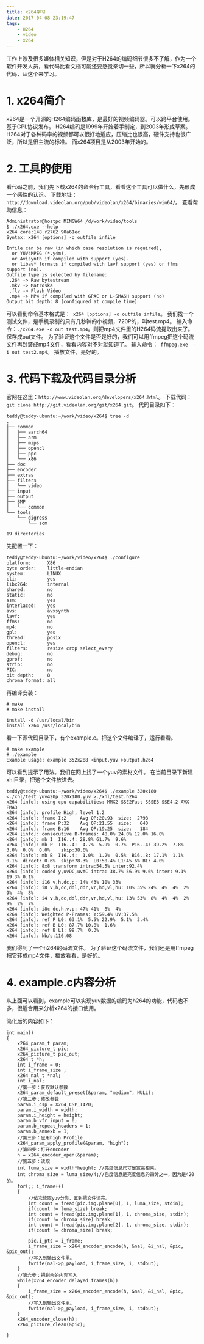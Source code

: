 ```yaml
---
title: x264学习
date: 2017-04-08 23:19:47
tags:
	- H264
	- video
	- x264
---
```

工作上涉及很多媒体相关知识，但是对于H264的编码细节很多不了解，作为一个软件开发人员，看代码比看文档可能还要感觉亲切一些，所以就分析一下x264的代码，从这个来学习。

# 1. x264简介
x264是一个开源的H264编码函数库，是最好的视频编码器。可以跨平台使用。基于GPL协议发布。
H264编码是1999年开始着手制定，到2003年形成草案。H264对于各种码率的视频都可以很好地适应，压缩比也很高，硬件支持也很广泛，所以是很主流的标准。
而x264项目是从2003年开始的。

# 2. 工具的使用
看代码之前，我们先下载x264的命令行工具，看看这个工具可以做什么，先形成一个感性的认识。
下载地址：`http://download.videolan.org/pub/videolan/x264/binaries/win64/`。
查看帮助信息：
```
Administrator@hostpc MINGW64 /d/work/video/tools
$ ./x264.exe --help
x264 core:148 r2762 90a61ec
Syntax: x264 [options] -o outfile infile

Infile can be raw (in which case resolution is required),
  or YUV4MPEG (*.y4m),
  or Avisynth if compiled with support (yes).
  or libav* formats if compiled with lavf support (yes) or ffms support (no).
Outfile type is selected by filename:
 .264 -> Raw bytestream
 .mkv -> Matroska
 .flv -> Flash Video
 .mp4 -> MP4 if compiled with GPAC or L-SMASH support (no)
Output bit depth: 8 (configured at compile time)
```
可以看到命令基本格式是：` x264 [options] -o outfile infile`。
我们找一个测试文件，是手机录制的只有几秒钟的小视频，720P的，叫test.mp4。
输入命令：`./x264.exe -o out test.mp4`。则把mp4文件里的H264码流提取出来了。保存成out文件。
为了验证这个文件是否是好的，我们可以用ffmpeg把这个码流文件再封装成mp4文件，看看内容对不对就知道了。
输入命令：` ffmpeg.exe  -i out test2.mp4`。
播放文件，是好的。


# 3. 代码下载及代码目录分析
官网在这里：`http://www.videolan.org/developers/x264.html`。
下载代码：`git clone http://git.videolan.org/git/x264.git`。
代码目录如下：
```
teddy@teddy-ubuntu:~/work/video/x264$ tree -d
.
├── common
│   ├── aarch64
│   ├── arm
│   ├── mips
│   ├── opencl
│   ├── ppc
│   └── x86
├── doc
├── encoder
├── extras
├── filters
│   └── video
├── input
├── output
├── SMP
│   └── common
└── tools
    └── digress
        └── scm

19 directories
```
先配置一下：
```
teddy@teddy-ubuntu:~/work/video/x264$ ./configure 
platform:      X86
byte order:    little-endian
system:        LINUX
cli:           yes
libx264:       internal
shared:        no
static:        no
asm:           yes
interlaced:    yes
avs:           avxsynth
lavf:          yes
ffms:          no
mp4:           no
gpl:           yes
thread:        posix
opencl:        yes
filters:       resize crop select_every 
debug:         no
gprof:         no
strip:         no
PIC:           no
bit depth:     8
chroma format: all
```
再编译安装：
```
# make
# make install

install -d /usr/local/bin
install x264 /usr/local/bin
```
看一下源代码目录下，有个example.c。把这个文件编译了，运行看看。
```
# make example
# ./example
Example usage: example 352x288 <input.yuv >output.h264
```
可以看到提示了用法。我们在网上找了一个yuv的素材文件。
在当前目录下新建xhl目录，把这个文件放进去。
```
teddy@teddy-ubuntu:~/work/video/x264$ ./example 320x180 <./xhl/test_yuv420p_320x180.yuv >./xhl/test.h264
x264 [info]: using cpu capabilities: MMX2 SSE2Fast SSSE3 SSE4.2 AVX FMA3
x264 [info]: profile High, level 1.2
x264 [info]: frame I:2     Avg QP:20.93  size:  2798
x264 [info]: frame P:32    Avg QP:21.55  size:   640
x264 [info]: frame B:16    Avg QP:19.25  size:   184
x264 [info]: consecutive B-frames: 48.0% 24.0% 12.0% 16.0%
x264 [info]: mb I  I16..4: 28.8% 61.7%  9.6%
x264 [info]: mb P  I16..4:  4.7%  5.9%  0.7%  P16..4: 39.2%  7.8%  3.0%  0.0%  0.0%    skip:38.6%
x264 [info]: mb B  I16..4:  1.0%  1.2%  0.5%  B16..8: 17.1%  1.1%  0.1%  direct: 0.6%  skip:78.3%  L0:50.4% L1:45.6% BI: 4.0%
x264 [info]: 8x8 transform intra:54.5% inter:92.4%
x264 [info]: coded y,uvDC,uvAC intra: 38.7% 56.9% 9.6% inter: 9.1% 19.3% 0.1%
x264 [info]: i16 v,h,dc,p: 14% 43% 10% 33%
x264 [info]: i8 v,h,dc,ddl,ddr,vr,hd,vl,hu: 10% 35% 24%  4%  4%  2%  9%  4%  8%
x264 [info]: i4 v,h,dc,ddl,ddr,vr,hd,vl,hu: 13% 53%  8%  4%  4%  2%  9%  2%  7%
x264 [info]: i8c dc,h,v,p: 47% 41%  8%  4%
x264 [info]: Weighted P-Frames: Y:59.4% UV:37.5%
x264 [info]: ref P L0: 63.1%  5.5% 22.9%  5.1%  3.4%
x264 [info]: ref B L0: 87.7% 10.8%  1.6%
x264 [info]: ref B L1: 99.7%  0.3%
x264 [info]: kb/s:116.08
```
我们得到了一个h264的码流文件。
为了验证这个码流文件，我们还是用ffmpeg把它转成mp4文件，播放看看，是好的。

# 4. example.c内容分析
从上面可以看到，example可以实现yuv数据的编码为h264的功能，代码也不多，很适合用来分析x264的接口使用。

简化后的内容如下：
```
int main()
{
	x264_param_t param;
	x264_picture_t pic;
	x264_picture_t pic_out;
	x264_t *h;
	int i_frame = 0;
	int i_frame_size ;
	x264_nal_t *nal;
	int i_nal;
	//第一步：获取默认参数
	x264_param_default_preset(&param, "medium", NULL);
	//第二步：修改参数
	param.i_csp = X264_CSP_I420;
	param.i_width = width;
	param.i_height = height;
	param.b_vfr_input = 0;
	param.b_repeat_headers = 1;
	param.b_annexb = 1;
	//第三步：应用high Profile
	x264_param_apply_profile(&param, "high");
	//第四步：打开encoder
	h = x264_encoder_open(&param);
	//第五步：读取
	int luma_size = width*height; //亮度信息尺寸是宽高相乘。
	int chroma_size = luma_size/4;//色度信息是亮度信息的四分之一，因为是420的。
	for(;; i_frame++)
	{
		//依次读取yuv分类，直到把文件读完。
		int count = fread(pic.img.plane[0], 1, luma_size, stdin);
		if(count != luma_size) break;
		int count = fread(pic.img.plane[1], 1, chroma_size, stdin);
		if(count != chroma_size) break;
		int count = fread(pic.img.plane[2], 1, chroma_size, stdin);
		if(count != chroma_size) break;
		
		pic.i_pts = i_frame;
		i_frame_size = x264_encoder_encode(h, &nal, &i_nal, &pic, &pic_out);
		//写入到输出文件里。
		fwrite(nal->p_payload, i_frame_size, i, stdout);
	}
	//第六步：把剩余的内容写入
	while(x264_encoder_delayed_frames(h))
	{
		i_frame_size = x264_encoder_encode(h, &nal, &i_nal, &pic, &pic_out);
		//写入到输出文件里。
		fwrite(nal->p_payload, i_frame_size, i, stdout);
	}
	x264_encoder_close(h);
	x264_picture_clean(&pic);
	
}
```


